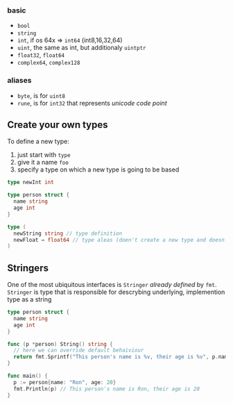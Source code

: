 ### basic
- `bool`
- `string`
- `int`, if os 64x => `int64` (int8,16,32,64)
- `uint`, the same as int, but additionaly `uintptr`
- `float32`, `float64`
- `complex64`, `complex128`

### aliases
- `byte`, is for `uint8`
- `rune`, is for `int32` that represents _unicode code point_


## Create your own types
To define a new type:
1. just start with `type`
2. give it a name `foo`
3. specify a type on which a new type is going to be based

```go
type newInt int

type person struct {
  name string
  age int
}

type (
  newString string // type definition
  newFloat = float64 // type aleas (doen't create a new type and doesn't need a conversion)
)
```


## Stringers
One of the most ubiquitous interfaces is `Stringer` _already defined_ by `fmt`.  
`Stringer` is type that is responsible for descrybing underlying, implemention type as a string

```go
type person struct {
  name string
  age int
}

func (p *person) String() string {
  // here we can override default behaiviour
  return fmt.Sprintf("This person's name is %v, their age is %v", p.name, p.age)
}

func main() {
  p := person{name: "Ron", age: 20}
  fmt.Println(p) // This person's name is Ron, their age is 20
}
```
